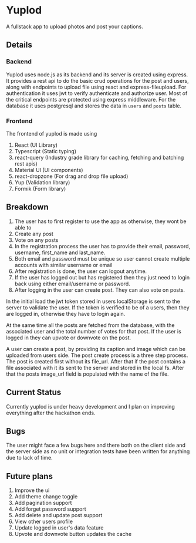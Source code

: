 # Yuplod

A fullstack app to upload photos and post your captions.

## Details

### Backend

Yuplod uses node.js as its backend and its server is created using express. It provides a rest api to do the basic crud operations for the post and users, along with endpoints to upload file using react and express-fileupload. For authentication it uses jwt to verify authenticate and authorize user. Most of the critical endpoints are protected using express middleware. For the database it uses postgresql and stores the data in `users` and `posts` table.

### Frontend

The frontend of yuplod is made using

1. React (UI Library)
2. Typescript (Static typing)
3. react-query (Industry grade library for caching, fetching and batching rest apis)
4. Material UI (UI components)
5. react-dropzone (For drag and drop file upload)
6. Yup (Validation library)
7. Formik (Form library)

## Breakdown

1. The user has to first register to use the app as otherwise, they wont be able to
1. Create any post
1. Vote on any posts
1. In the registration process the user has to provide their email, password, username, first_name and last_name.
1. Both email and password must be unique so user cannot create multiple accounts with similar username or email
1. After registration is done, the user can logout anytime.
1. If the user has logged out but has registered then they just need to login back using either email/username or password.
1. After logging in the user can create post. They can also vote on posts.

In the initial load the jwt token stored in users localStorage is sent to the server to validate the user. If the token is verified to be of a users, then they are logged in, otherwise they have to login again.

At the same time all the posts are fetched from the database, with the associated user and the total number of votes for that post. If the user is logged in they can upvote or downvote on the post.

A user can create a post, by providing its caption and image which can be uploaded from users side. The post create process is a three step process. The post is created first without its file_url. After that if the post contains a file associated with it its sent to the server and stored in the local fs. After that the posts image_url field is populated with the name of the file.

## Current Status

Currently yuplod is under heavy development and I plan on improving everything after the hackathon ends.

## Bugs

The user might face a few bugs here and there both on the client side and the server side as no unit or integration tests have been written for anything due to lack of time.

## Future plans

1. Improve the ui
2. Add theme change toggle
3. Add pagination support
4. Add forget password support
5. Add delete and update post support
6. View other users profile
7. Update logged in user's data feature
8. Upvote and downvote button updates the cache
